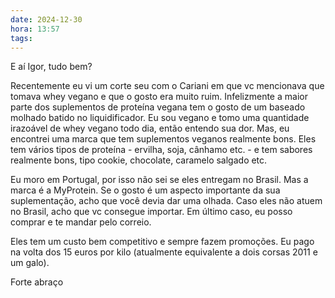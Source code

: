 ```yaml
---
date: 2024-12-30
hora: 13:57
tags:
---
```



E aí Igor, tudo bem?

Recentemente eu vi um corte seu com o Cariani em que vc mencionava que tomava whey vegano e que o gosto era muito ruim. Infelizmente a maior parte dos suplementos de proteína vegana tem o gosto de um baseado molhado batido no liquidificador. Eu sou vegano e tomo uma quantidade irazoável de whey vegano todo dia, então entendo sua dor. 
Mas, eu encontrei uma marca que tem suplementos veganos realmente bons. Eles tem vários tipos de proteína - ervilha, soja, cânhamo etc. - e tem sabores realmente bons, tipo cookie, chocolate, caramelo salgado etc. 

Eu moro em Portugal, por isso não sei se eles entregam no Brasil. Mas a marca é a MyProtein. Se o gosto é um aspecto importante da sua suplementação, acho que você devia dar uma olhada. Caso eles não atuem no Brasil, acho que vc consegue importar. Em último caso, eu posso comprar e te mandar pelo correio.

Eles tem um custo bem competitivo e sempre fazem promoções. Eu pago na volta dos 15 euros por kilo (atualmente equivalente a dois corsas 2011 e um galo).

Forte abraço 



